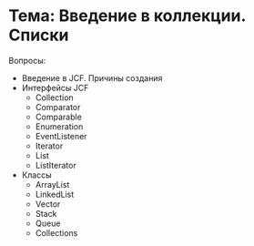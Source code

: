 # Тема: Введение в коллекции. Списки

Вопросы:

*	Введение в JCF. Причины создания
*	Интерфейсы JCF
	*	Collection
	*	Comparator
	*	Comparable
	*	Enumeration
	*	EventListener
	*	Iterator
	*	List
	*	ListIterator
* 	Классы	
	* 	ArrayList
	* 	LinkedList
	*	Vector
	* 	Stack
	* 	Queue
	*	Collections


